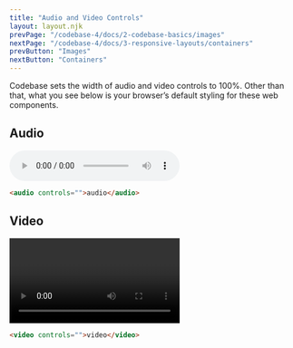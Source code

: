 ```yaml
---
title: "Audio and Video Controls"
layout: layout.njk
prevPage: "/codebase-4/docs/2-codebase-basics/images"
nextPage: "/codebase-4/docs/3-responsive-layouts/containers"
prevButton: "Images"
nextButton: "Containers"
---
```


Codebase sets the width of audio and video controls to 100%. Other than that, what you see below is your browser’s default styling for these web components.

## Audio

<audio controls="">audio</audio>

```html
<audio controls="">audio</audio>
```

## Video

<video controls="">video</video>

```html
<video controls="">video</video>
```
